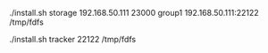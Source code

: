 ./install.sh  storage  192.168.50.111 23000 group1 192.168.50.111:22122 /tmp/fdfs

./install.sh  tracker 22122  /tmp/fdfs